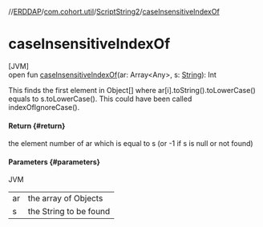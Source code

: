 //[ERDDAP](../../../index.md)/[com.cohort.util](../index.md)/[ScriptString2](index.md)/[caseInsensitiveIndexOf](case-insensitive-index-of.md)

# caseInsensitiveIndexOf

[JVM]\
open fun [caseInsensitiveIndexOf](case-insensitive-index-of.md)(ar: Array&lt;Any&gt;, s: [String](https://docs.oracle.com/en/java/javase/21/docs/api/java.base/java/lang/String.html)): Int

This finds the first element in Object[] where ar[i].toString().toLowerCase() equals to s.toLowerCase(). This could have been called indexOfIgnoreCase().

#### Return {#return}

the element number of ar which is equal to s (or -1 if s is null or not found)

#### Parameters {#parameters}

JVM

| | |
|---|---|
| ar | the array of Objects |
| s | the String to be found |